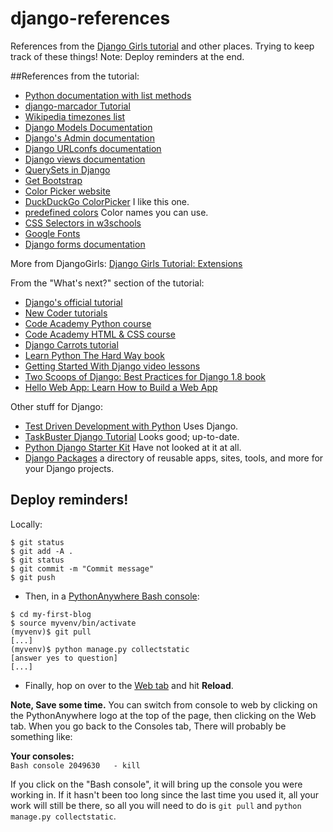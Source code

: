 # django-references
References from the [Django Girls tutorial](http://tutorial.djangogirls.org/en/index.html) and other places. 
Trying to keep track of these things!
Note: Deploy reminders at the end.

##References from the tutorial:
- [Python documentation with list methods](https://docs.python.org/3/tutorial/datastructures.html)
- [django-marcador Tutorial](http://django-marcador.keimlink.de/)
- [Wikipedia timezones list](http://en.wikipedia.org/wiki/List_of_tz_database_time_zones)
- [Django Models Documentation](https://docs.djangoproject.com/en/1.8/ref/models/fields/#field-types)
- [Django's Admin documentation](https://docs.djangoproject.com/en/1.8/ref/contrib/admin/)
- [Django URLconfs documentation](https://docs.djangoproject.com/en/1.8/topics/http/urls/)
- [Django views documentation](https://docs.djangoproject.com/en/1.8/topics/http/views/)
- [QuerySets in Django](https://docs.djangoproject.com/en/1.8/ref/models/querysets/)
- [Get Bootstrap](http://getbootstrap.com/)
- [Color Picker website](http://www.colorpicker.com/)
- [DuckDuckGo ColorPicker](https://duckduckgo.com/?q=color+picker&ia=colorpicker) I like this one.
- [predefined colors](http://www.w3schools.com/cssref/css_colornames.asp) Color names you can use.
- [CSS Selectors in w3schools](http://www.w3schools.com/cssref/css_selectors.asp)
- [Google Fonts](https://www.google.com/fonts)
- [Django forms documentation](https://docs.djangoproject.com/en/1.8/topics/forms/)



More from DjangoGirls: [Django Girls Tutorial: Extensions](http://djangogirls.gitbooks.io/django-girls-tutorial-extensions/)

From the "What's next?" section of the tutorial:
- [Django's official tutorial](https://docs.djangoproject.com/en/1.8/intro/tutorial01/)
- [New Coder tutorials](http://newcoder.io/tutorials/)
- [Code Academy Python course](http://www.codecademy.com/en/tracks/python)
- [Code Academy HTML & CSS course](http://www.codecademy.com/tracks/web)
- [Django Carrots tutorial](https://github.com/ggcarrots/django-carrots)
- [Learn Python The Hard Way book](http://learnpythonthehardway.org/book/)
- [Getting Started With Django video lessons](http://gettingstartedwithdjango.com/)
- [Two Scoops of Django: Best Practices for Django 1.8 book](http://twoscoopspress.com/products/two-scoops-of-django-1-8)
- [Hello Web App: Learn How to Build a Web App](https://hellowebapp.com/)


Other stuff for Django:
- [Test Driven Development with Python](http://chimera.labs.oreilly.com/books/1234000000754/) Uses Django.
- [TaskBuster Django Tutorial](http://www.marinamele.com/taskbuster-django-tutorial) Looks good; up-to-date.
- [Python Django Starter Kit](http://code.techandstartup.com/django/) Have not looked at it at all.
- [Django Packages](https://www.djangopackages.com/) a directory of reusable apps, sites, tools, and more for your Django projects.



## Deploy reminders!

Locally:

```
$ git status
$ git add -A .
$ git status
$ git commit -m "Commit message"
$ git push
```

* Then, in a [PythonAnywhere Bash console](https://www.pythonanywhere.com/consoles/):

```
$ cd my-first-blog
$ source myvenv/bin/activate
(myvenv)$ git pull
[...]
(myvenv)$ python manage.py collectstatic
[answer yes to question]
[...]
```

* Finally, hop on over to the [Web tab](https://www.pythonanywhere.com/web_app_setup/) and hit **Reload**.

**Note, Save some time.** You can switch from console to web by clicking on the PythonAnywhere logo at the top of the page, then clicking on the Web tab. When you go back to the Consoles tab, There will probably be something like:

**Your consoles:**<br/>
`Bash console 2049630	- kill`

If you click on the "Bash console", it will bring up the console you were working in. If it hasn't been too long since the last time you used it, all your work will still be there, so all you will need to do is `git pull` and `python manage.py collectstatic`.

